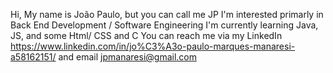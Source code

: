 Hi, My name is João Paulo, but you can call me JP
I'm interested primarly in Back End Development / Software Engineering
I'm currently learning Java, JS, and some Html/ CSS and C
You can reach me via my LinkedIn <https://www.linkedin.com/in/jo%C3%A3o-paulo-marques-manaresi-a58162151/> and email <jpmanaresi@gmail.com>
